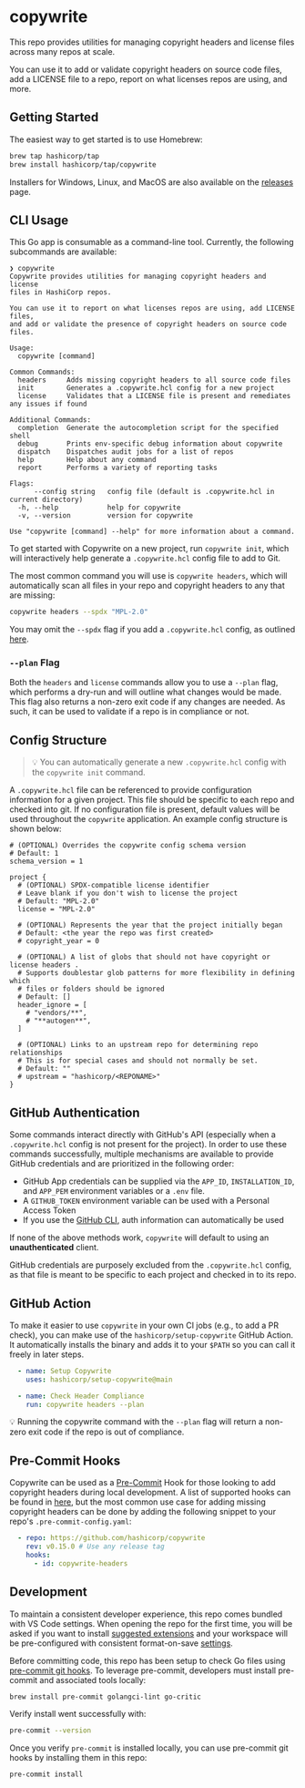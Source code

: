 # copywrite

This repo provides utilities for managing copyright headers and license files
across many repos at scale.

You can use it to add or validate copyright headers on source code files, add a
LICENSE file to a repo, report on what licenses repos are using, and more.

## Getting Started

The easiest way to get started is to use Homebrew:

```sh
brew tap hashicorp/tap
brew install hashicorp/tap/copywrite
```

Installers for Windows, Linux, and MacOS are also available on the [releases](https://github.com/hashicorp/copywrite/releases) page.

## CLI Usage

This Go app is consumable as a command-line tool. Currently, the following subcommands are available:

```none
❯ copywrite
Copywrite provides utilities for managing copyright headers and license
files in HashiCorp repos.

You can use it to report on what licenses repos are using, add LICENSE files,
and add or validate the presence of copyright headers on source code files.

Usage:
  copywrite [command]

Common Commands:
  headers     Adds missing copyright headers to all source code files
  init        Generates a .copywrite.hcl config for a new project
  license     Validates that a LICENSE file is present and remediates any issues if found

Additional Commands:
  completion  Generate the autocompletion script for the specified shell
  debug       Prints env-specific debug information about copywrite
  dispatch    Dispatches audit jobs for a list of repos
  help        Help about any command
  report      Performs a variety of reporting tasks

Flags:
      --config string   config file (default is .copywrite.hcl in current directory)
  -h, --help            help for copywrite
  -v, --version         version for copywrite

Use "copywrite [command] --help" for more information about a command.
```

To get started with Copywrite on a new project, run `copywrite init`, which will
interactively help generate a `.copywrite.hcl` config file to add to Git.

The most common command you will use is `copywrite headers`, which will automatically
scan all files in your repo and copyright headers to any that are missing:

```sh
copywrite headers --spdx "MPL-2.0"
```

You may omit the `--spdx` flag if you add a `.copywrite.hcl` config, as outlined
[here](#config-structure).

### `--plan` Flag

Both the `headers` and `license` commands allow you to use a `--plan` flag, which
performs a dry-run and will outline what changes would be made. This flag also
returns a non-zero exit code if any changes are needed. As such, it can be used
to validate if a repo is in compliance or not.

## Config Structure

> :bulb: You can automatically generate a new `.copywrite.hcl` config with the
`copywrite init` command.

A `.copywrite.hcl` file can be referenced to provide configuration information
for a given project. This file should be specific to each repo and checked into
git. If no configuration file is present, default values will be used throughout
the `copywrite` application. An example config structure is shown below:

```hcl
# (OPTIONAL) Overrides the copywrite config schema version
# Default: 1
schema_version = 1

project {
  # (OPTIONAL) SPDX-compatible license identifier
  # Leave blank if you don't wish to license the project
  # Default: "MPL-2.0"
  license = "MPL-2.0"

  # (OPTIONAL) Represents the year that the project initially began
  # Default: <the year the repo was first created>
  # copyright_year = 0

  # (OPTIONAL) A list of globs that should not have copyright or license headers .
  # Supports doublestar glob patterns for more flexibility in defining which
  # files or folders should be ignored
  # Default: []
  header_ignore = [
    # "vendors/**",
    # "**autogen**",
  ]

  # (OPTIONAL) Links to an upstream repo for determining repo relationships
  # This is for special cases and should not normally be set.
  # Default: ""
  # upstream = "hashicorp/<REPONAME>"
}

```

## GitHub Authentication

Some commands interact directly with GitHub's API (especially when a
`.copywrite.hcl` config is not present for the project). In order to use these
commands successfully, multiple mechanisms are available to provide GitHub
credentials and are prioritized in the following order:

- GitHub App credentials can be supplied via the `APP_ID`, `INSTALLATION_ID`, and `APP_PEM` environment variables or a `.env` file.
- A `GITHUB_TOKEN` environment variable can be used with a Personal Access Token
- If you use the [GitHub CLI](https://cli.github.com/), auth information can automatically be used

If none of the above methods work, `copywrite` will default to using an **unauthenticated** client.

GitHub credentials are purposely excluded from the `.copywrite.hcl` config, as
that file is meant to be specific to each project and checked in to its repo.

## GitHub Action

To make it easier to use `copywrite` in your own CI jobs (e.g., to add a PR check),
you can make use of the `hashicorp/setup-copywrite` GitHub Action. It
automatically installs the binary and adds it to your `$PATH` so you can call it
freely in later steps.

```yaml
  - name: Setup Copywrite
    uses: hashicorp/setup-copywrite@main

  - name: Check Header Compliance
    run: copywrite headers --plan
```

:bulb: Running the copywrite command with the `--plan` flag will return a non-zero exit code if the repo is out of compliance.

## Pre-Commit Hooks

Copywrite can be used as a [Pre-Commit](https://pre-commit.com) Hook for those
looking to add copyright headers during local development. A list of supported
hooks can be found in [here](./.pre-commit-hooks.yaml), but the most common use
case for adding missing copyright headers can be done by adding the following
snippet to your repo's `.pre-commit-config.yaml`:

```yaml
  - repo: https://github.com/hashicorp/copywrite
    rev: v0.15.0 # Use any release tag
    hooks:
      - id: copywrite-headers
```

## Development

To maintain a consistent developer experience, this repo comes bundled with VS Code settings. When opening the repo for the first time, you will be asked if you want to install [suggested extensions](./.vscode/extensions.json) and your workspace will be pre-configured with consistent format-on-save [settings](./.vscode/settings.json).

Before committing code, this repo has been setup to check Go files using [pre-commit git hooks](https://pre-commit.com/). To leverage pre-commit, developers must install pre-commit and associated tools locally:

```bash
brew install pre-commit golangci-lint go-critic
```

Verify install went successfully with:

```bash
pre-commit --version
```

Once you verify `pre-commit` is installed locally, you can use pre-commit git hooks by installing them in this repo:

```bash
pre-commit install
```
